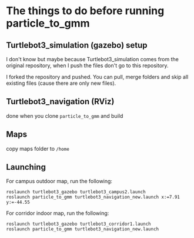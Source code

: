 # The things to do before running particle_to_gmm

## Turtlebot3_simulation (gazebo) setup

<!-- 1. Copy the `turtlebot3_simulations` folder to `catkin_ws/src`, while merging

2. `catkin_make` -->

I don't know but maybe because Turtlebot3_simulation comes from the original repository, when I push the files don't go to this repository. 

I forked the repository and pushed. 
You can pull, merge folders and skip all existing files (cause there are only new files). 


## Turtlebot3_navigation (RViz)

done when you clone `particle_to_gmm` and build

## Maps

copy maps folder to `/home`

## Launching

For campus outdoor map, run the following:

    roslaunch turtlebot3_gazebo turtlebot3_campus2.launch  
    roslaunch particle_to_gmm turtlebot3_navigation_new.launch x:=7.91 y:=-44.55

For corridor indoor map, run the following:

    roslaunch turtlebot3_gazebo turtlebot3_corridor1.launch  
    roslaunch particle_to_gmm turtlebot3_navigation_new.launch


